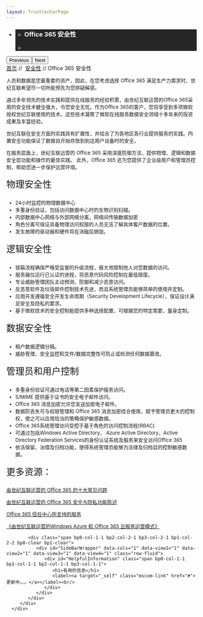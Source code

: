 ```yaml
---
layout: TrustCenterPage
---
```

<style  type="text/css">
.subpageBody>div:first-of-type label{ font-size:24px; line-height:2em;}
.subpageBody>div:nth-of-type(2) h1{ font-size:24px;} 
.CSPvNext .row-fluid>.span:first-child,p,.subpageBody>div:nth-of-type(2) label a,.subpageBody>div:first-of-type ul li, .subpageMain>div:first-of-type ul li{ font-size:13px; }
.a.withArrow{ font-size:12px;}
.a.withArrow img{vertical-align:bottom;}
</style>
<div class="row-fluid">
   <div class="span">
      <div>
         <div id="HeroWrapper" data-cols="1" data-view1="1" data-view2="1" data-view3="1" data-view4="1" class="row-fluid wider hero grid-container">
            <div class="span bp0-col-1-1 bp1-col-1-1 bp2-col-1-1 bp3-col-1-1">
               <div bi:type="slideshow" class="slideshow slideshow-hero hero" xmlns:bi="urn:schemas-microsoft-com:mscom:bi">
                  <ul bi:type="list" class="slides">
                     <li id="slide-1" bi:index="0" selectBi="">
                        <div class="heroitem light-foreground" bi:type="heroitem">
                           <div class="media" bi:parenttitle="t1">
                              <a href="" bi:track="False" bi:titleflag="t1" bi:index="0">
                                 <div data-picture="" data-alt="You are in control of your data" data-disable-swap-below="">
                                    <div data-src="https://c.s-microsoft.com/en-us/CMSImages/MS_TrustCenter_Privacy_Header.jpg?version=dc9c5b9b-c334-7922-892a-15c2cd65053d"></div>
                                    <noscript></noscript>
                                 </div>
                              </a>
                           </div>
                           <div class="text" bi:type="cta">
                              <div class="text-container">
                                 <div class="box" style="background: rgba(0,0,0,.85); color: #FFFFFF;">
                                    <ul bi:type="list" class="headerCaption subpageHeaderCaption">
                                       <li class="box-title">
                                          <h3 class="box-title" bi:type="title" bi:title="t1" style="color: #FFFFFF;">Office 365 安全性</h3>
                                       </li>
                                       <li class="box-actions box-description"><a target="_self" class="mscom-link" href=""></a></li>
                                    </ul>
                                 </div>
                              </div>
                           </div>
                        </div>
                     </li>
                  </ul>
                  <div class="navigation international" bi:track="false">
                     <div class="grid-container settop" data-title-text="Go To Slide "></div>
                  </div>
                  <div class="prev-next" bi:track="false"><button class="prev"><span class="icon-left" aria-hidden="true"></span><span class="screen-reader-text">Previous</span></button><button class="next"><span class="icon-right" aria-hidden="true"></span><span class="screen-reader-text">Next</span></button></div>
                  <div id="play-pause" class="play-pause" style="display:none">
                     <div class="pause"><button id="pauseButton" class="pause_button"><span class="icon-pause" aria-hidden="true"></span><span class="screen-reader-text">Pause</span></button></div>
                     <div class="play"><button id="playButton" class="play_button"><span class="icon-play" aria-hidden="true"></span><span class="screen-reader-text">Play</span></button></div>
                  </div>
               </div>
            </div>
         </div>
         <div id="BreadcrumbWrapper" data-cols="1" data-view1="1" data-view2="1" data-view3="1" data-view4="1" class="row-fluid grid-container mscom-grid-container breadcrumbs">
            <div class="span bp0-col-1-1 bp1-col-1-1 bp2-col-1-1 bp3-col-1-1"><a target="_self" class="mscom-link" href="/trustcenter/default-cn.html">首页</a> // 
               <a target="_self" class="mscom-link" href="/trustcenter-security-default-cn">安全性</a> // Office 365 安全性
            </div>
         </div>
         <div id="ContentWrapper" data-cols="2" data-view1="1" data-view2="2" data-view3="2" data-view4="2" class="row-fluid subpageBody">
            <div class="span bp0-col-1-1 bp2-col-2-1 bp3-col-2-1 bp1-col-2-2">
               <p>人员和数据是您最重要的资产，因此，在您考虑选择 Office 365 满足生产力需求时，世纪互联希望尽一切所能预先为您排疑解惑。 
               </p>
               <p>通过多年领先的技术实践和提供在线服务的经验积累，由世纪互联运营的Office 365采用的安全技术健全强大，令您安全无忧。作为Office 365的客户，您将享受到多项微软授权世纪互联使用的技术。这些技术凝聚了微软在线服务数据安全领域十多年来的投资成果及丰富经验。</p>
               <p>世纪互联在安全方面的实践具有扩展性，并结合了为各地区各行业提供服务的实践。内置安全功能保证了数据自开始存放到到达用户设备时的安全。</p>
               <p>在服务层面上，世纪互联运营的 Office 365 采用深度防御方法，提供物理、逻辑和数据安全层功能和操作的最佳实践。 此外，Office 365 还为您提供了企业级用户和管理员控制，帮助您进一步保护运营环境。</p>
               <label>物理安全性</label>
               <ul>
                  <li>24小时监控的物理数据中心</li> 
                  <li>多重身份验证，包括访问数据中心时的生物识别扫描。</li> 
                  <li>内部数据中心网络与外部网络分离，网络间传输数据加密</li> 
                  <li>角色分离可保证具备物理访问权限的人员无法了解具体客户数据的位置。</li> 
                  <li>发生故障的驱动器和硬件将在消磁后销毁。</li> 
               </ul>
               <label>逻辑安全性</label>
               <ul>
                  <li>锁箱流程确保严格受监督的升级流程，极大地限制他人对您数据的访问。</li>
                  <li>服务器仅运行已认证的进程，将恶意代码风险控制在最低限度。</li>
                  <li>专业威胁管理团队主动预测、防御和减少恶意访问。</li>
                  <li>反恶意软件及垃圾邮件控制技术先进，而且系统管理员能够简单的使用并定制。</li>
                  <li>应用开发遵循安全开发生命周期（Security Development Lifecycle），保证设计满足安全及隐私的要求。</li>
                  <li>基于微软技术的安全控制能提供多种选择配置，可根据您的特定需要，量身定制。</li>
               </ul>
               <label>数据安全性</label>
               <ul>
                  <li>租户数据逻辑分隔。</li>
                  <li>威胁管理、安全监控和文件/数据完整性可防止或检测任何数据篡改。</li>
               </ul>
               <label>管理员和用户控制</label>
               <ul>
                  <li>多重身份验证可通过电话等第二因素保护服务访问。</li>
                  <li>S/MIME 提供基于证书的安全电子邮件访问。</li>
                  <li>Office 365 消息加密允许您发送加密电子邮件。</li>
                  <li>数据防丢失可与权限管理和 Office 365 消息加密结合使用，赋予管理员更大的控制权，使之可以应用恰当的策略保护敏感数据。</li>
                  <li>Office 365系统管理访问受控于基于角色的访问控制流程(RBAC)   </li>
                  <li>可通过包括Windows Active Directory， Azure Active Directory，Active Directory Federation Services的身份认证系统及服务来安全访问Office 365</li>
                  <li>依法保留、治理及归档功能，使得系统管理员能够为法律及归档目的控制敏感数据。</li>
               </ul>
               <label>更多资源：</label>
               <p><a target="_self" class="mscom-link withArrow" href="http://www.21vbluecloud.com/office365/trustcenter/faq.html">由世纪互联运营的 Office 365 的十大常见问题</a></p>
               <p><a target="_self" class="mscom-link withArrow" href="http://www.21vbluecloud.com/office365/O365-Privacy/">由世纪互联运营的 Office 365 安全与隐私功能陈述</a></p>
               <p><a target="_self" class="mscom-link withArrow" href="http://www.21vbluecloud.com/office365/trustcenter/onlineservices.html">Office 365 信任中心所支持的服务</a></p>
               <p><a target="_self" class="mscom-link withArrow" href="http://www.21vbluecloud.com/smarket/download.html?type=4&tag=5">《由世纪互联运营的Windows Azure 和 Office 365 云服务运营模式》</a></p>
              </div> 
              
            <div class="span bp0-col-1-1 bp2-col-2-1 bp3-col-2-1 bp1-col-2-2 bp0-clear bp1-clear">
               <div id="SideBarWrapper" data-cols="1" data-view1="1" data-view2="1" data-view3="1" data-view4="1" class="row-fluid">
                  <div id="HelpfulInformation" class="span bp0-col-1-1 bp1-col-1-1 bp2-col-1-1 bp3-col-1-1">
                     <h1>有用的信息</h1>
                     <label><a target="_self" class="mscom-link" href="#">更新中。。。</a></label><br/>
                  </div>
               </div>
            </div>
         </div>
      </div>
   </div>
</div>
<div class="row-fluid" data-view4="1" data-view3="1" data-view2="1" data-view1="1" data-cols="1">
   <div class="span bp0-col-1-1 bp1-col-1-1 bp2-col-1-1 bp3-col-1-1"></div>
</div>
